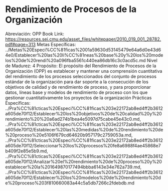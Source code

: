 # Rendimiento de Procesos de la Organización

Abreviación: OPP
Book Link: https://resources.sei.cmu.edu/asset_files/whitepaper/2010_019_001_28782.pdf#page=313
Metas Específicas: ../Metas%20Especi%CC%81ficas%2001a59630d53145479e64a6d0e43d64e0/Establecer%20las%20li%CC%81neas%20base%20y%20los%20modelos%20de%20rendi%20a096fba5561c440ea86db16c3c0acd5c.md
Nivel de Madurez: 4
Propósito: El propósito del Rendimiento de Procesos de la Organización (OPP) es
establecer y mantener una comprensión cuantitativa del rendimiento
de los procesos seleccionados del conjunto de procesos estándar de
la organización para dar soporte a la consecución de los objetivos de
calidad y de rendimiento de proceso, y para proporcionar datos, líneas
base y modelos de rendimiento de proceso con los que gestionar cuantitativamente los proyectos de la organización
Prácticas Específicas: ../Pra%CC%81cticas%20Especi%CC%81ficas%203e22172ab8ed4ff2b3612a605de70f12/Establecer%20los%20objetivos%20de%20calidad%20y%20rendimiento%20%20a6ad274b1bea4e5097d75cabe45e43c0.md, ../Pra%CC%81cticas%20Especi%CC%81ficas%203e22172ab8ed4ff2b3612a605de70f12/Establecer%20las%20medidas%20de%20rendimiento%20de%20proceso%20e5106f679cd64620b957179c2759053a.md, ../Pra%CC%81cticas%20Especi%CC%81ficas%203e22172ab8ed4ff2b3612a605de70f12/Seleccionar%20los%20procesos%20fe8a6988f4ae45868e7b409f2e85e5b9.md, ../Pra%CC%81cticas%20Especi%CC%81ficas%203e22172ab8ed4ff2b3612a605de70f12/Analizar%20el%20rendimiento%20de%20proceso%20y%20establecer%20la%201649870177494bbba6143e34e762a739.md, ../Pra%CC%81cticas%20Especi%CC%81ficas%203e22172ab8ed4ff2b3612a605de70f12/Establecer%20los%20modelos%20de%20rendimiento%20de%20proceso%203f810660083a44c5a5db7266c2fdebdb.md